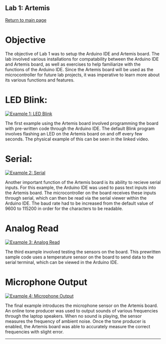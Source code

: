 ## Lab 1: Artemis
[Return to main page](index.md)

# Objective
The objective of Lab 1 was to setup the Arduino IDE and Artemis board. The lab involved various installations for compatability between the Arduino IDE and Artemis board, as well as exercises to help familiarize with the functions of the Arduino IDE. Since the Artemis board will be used as the microcontroller for future lab projects, it was imperative to learn more about its various functions and features.

# LED Blink:
[![Example 1: LED Blink](https://img.youtube.com/vi/BLUckYMHRmA/0.jpg)](https://youtube.com/shorts/BLUckYMHRmA)

The first example using the Artemis board involved programming the board with pre-written code through the Arduino IDE. The default Blink program involves flashing an LED on the Artemis board on and off every few seconds. The physical example of this can be seen in the linked video.

# Serial:
[![Example 2: Serial](https://img.youtube.com/vi/bOGpbKbLozU/0.jpg)](https://youtu.be/bOGpbKbLozU)

Another important function of the Artemis board is its ability to recieve serial inputs. For this example, the Arduino IDE was used to pass text inputs into the Artemis board. The microcontroller on the board receives these inputs through serial, which can then be read via the serial viewer within the Arduino IDE. The baud rate had to be increased from the default value of 9600 to 115200 in order for the characters to be readable.

# Analog Read
[![Example 3: Analog Read](https://img.youtube.com/vi/W3j5OXLEYZQ/0.jpg)](https://youtu.be/W3j5OXLEYZQ)

The third example involved testing the sensors on the board. This prewritten sample code uses a temperature sensor on the board to send data to the serial terminal, which can be viewed in the Arduino IDE.

# Microphone Output
[![Example 4: Microphone Output](https://img.youtube.com/vi/MQVtcWXXAas/0.jpg)](https://youtu.be/MQVtcWXXAas)

The final example introduces the microphone sensor on the Artemis board. An online tone producer was used to output sounds of various frequencies through the laptop speakers. When no sound is playing, the sensor measures the frequency of ambient noise. Once the tone producer is enabled, the Artemis board was able to accurately measure the correct frequencies with slight error.

***
